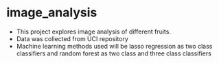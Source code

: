 # image_analysis

- This project explores image analysis of different fruits.
- Data was collected from UCI repository
- Machine learning methods used will be lasso regression as two class classifiers and random forest as two class and three class classifiers 

